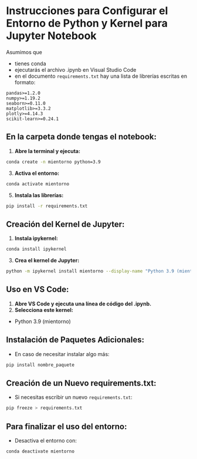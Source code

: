 # Instrucciones para Configurar el Entorno de Python y Kernel para Jupyter Notebook
Asumimos que 
- tienes conda
- ejecutarás el archivo .ipynb en Visual Studio Code
- en el documento `requirements.txt` hay una lista de librerías escritas en formato:
```
pandas>=1.2.0
numpy>=1.19.2
seaborn>=0.11.0
matplotlib>=3.3.2
plotly>=4.14.3
scikit-learn>=0.24.1
```

## En la carpeta donde tengas el notebook:

1. **Abre la terminal y ejecuta:**

```bash
conda create -n mientorno python=3.9
```

3. **Activa el entorno:**
```bash
conda activate mientorno
```

5. **Instala las librerías:**
```bash
pip install -r requirements.txt
```

## Creación del Kernel de Jupyter:

1. **Instala ipykernel:**
```bash
conda install ipykernel
```

3. **Crea el kernel de Jupyter:**

```bash
python -m ipykernel install mientorno --display-name "Python 3.9 (mientorno)"
```

## Uso en VS Code:

1. **Abre VS Code y ejecuta una línea de código del .ipynb.**
2. **Selecciona este kernel:** 
- Python 3.9 (mientorno)

## Instalación de Paquetes Adicionales:

- En caso de necesitar instalar algo más:

```bash
pip install nombre_paquete
```

## Creación de un Nuevo requirements.txt:

- Si necesitas escribir un nuevo `requirements.txt`:

```bash
pip freeze > requirements.txt
```

## Para finalizar el uso del entorno:

- Desactiva el entorno con:
```bash
conda deactivate mientorno
```
